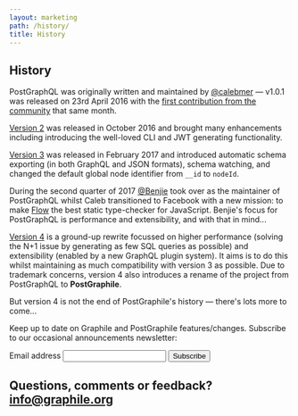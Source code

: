 ```yaml
---
layout: marketing
path: /history/
title: History
---
```


<section class="history">
<div class='container'>
<div class='row justify-content-center'>
<div class='col-xs-12 col-md-8'>

## History

PostGraphQL was originally written and maintained by
[@calebmer](https://twitter.com/calebmer) — v1.0.1 was released on 23rd April
2016 with the [first contribution from the
community](https://github.com/postgraphql/postgraphql/commit/a0b7e3165bd6fc046d7a052f3c1cbcd029db4870)
that same month.

[Version 2](https://github.com/postgraphql/postgraphql/releases/tag/v2.0.0) was released
in October 2016 and brought many enhancements including introducing the
well-loved CLI and JWT generating functionality.

[Version 3](https://github.com/postgraphql/postgraphql/releases/tag/v3.0.0) was
released in February 2017 and introduced automatic schema exporting (in both
GraphQL and JSON formats), schema watching, and changed the default global node
identifier from `__id` to `nodeId`.

During the second quarter of 2017 [@Benjie](https://twitter.com/benjie) took
over as the maintainer of PostGraphQL whilst Caleb transitioned to Facebook
with a new mission: to make [Flow](https://flow.org/) the best static
type-checker for JavaScript. Benjie's focus for PostGraphQL is performance and
extensibility, and with that in mind...

[Version 4](https://github.com/postgraphql/postgraphql/pull/506) is a ground-up rewrite
focussed on higher performance (solving the N+1 issue by generating as few SQL
queries as possible) and extensibility (enabled by a new GraphQL plugin system). It
aims is to do this whilst maintaining as much compatibility with version 3 as
possible. Due to trademark concerns, version 4 also introduces a rename of the project
from PostGraphQL to **PostGraphile**.

But version 4 is not the end of PostGraphile's history — there's lots more to come...

</div>
</div>
</div>
</section>

<section>
<div class='row justify-content-center'>
<div class='col-xs-12 center'>
<div class='hero-block'>

<div>
<form action="//graphile.us16.list-manage.com/subscribe/post?u=d103f710cf00a9273b55e8e9b&amp;id=c3a9eb5c4e" method="post"
id="mc-embedded-subscribe-form" name="mc-embedded-subscribe-form" class="validate" target="_blank" novalidate>
  <div id="mc_embed_signup_scroll" class="center hero-block">
    <p>Keep up to date on Graphile and PostGraphile features/changes.
    Subscribe to our occasional announcements newsletter:</p>
    <div class="mc-field-group form-inline justify-content-center">
      <div class='form-group'>
        <label for="mce-EMAIL">Email address</label>
        <input
          autocapitalize="off"
          autocomplete="off"
          autocorrect="off"
          class="required email signup-field form-control mx-sm-3"
          id="mce-EMAIL"
          name="EMAIL"
          spellcheck="false"
          type="email"
          value=""
        />
        <!-- real people should not fill this in and expect good things - do not remove this or risk form bot signups-->
        <div style="position: absolute; left: -5000px;" aria-hidden="true"><input type="text" name="b_d103f710cf00a9273b55e8e9b_c3a9eb5c4e" tabindex="-1" value="" /></div>
        <input
          class="button btn btn-primary signup-button"
          id="mc-embedded-subscribe"
          name="subscribe"
          type="submit"
          value="Subscribe"
        />
      </div>
      <div id="mce-responses" class="clear">
        <div class="response" id="mce-error-response" style="display:none"></div>
        <div class="response" id="mce-success-response" style="display:none"></div>
      </div>
    </div>
  </div>
</form>
</div>

</div>
</div>
</div>

<div class='row justify-content-center'>
<div class='col-xs-12'>
<div class='hero-block center'>

## Questions, comments or feedback? [info@graphile.org](mailto:info@graphile.org?subject=Graphile%20question%2Fcomment%2Ffeedback%3A)

</div>
</div>
</div>


</div>
</section>
